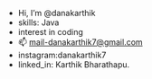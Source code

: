 - Hi, I’m @danakarthik
- skills: Java
- interest in coding
- 📫 mail-danakarthik7@gmail.com
- instagram:danakarthik7
- linked_in: Karthik Bharathapu.


